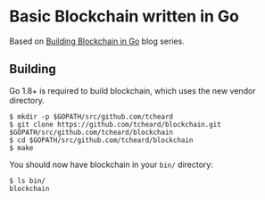 # Basic Blockchain written in Go

Based on [Building Blockchain in Go](https://jeiwan.cc/posts/building-blockchain-in-go-part-1/) blog series.

## Building

Go 1.8+ is required to build blockchain, which uses the new vendor directory.

```
$ mkdir -p $GOPATH/src/github.com/tcheard
$ git clone https://github.com/tcheard/blockchain.git $GOPATH/src/github.com/tcheard/blockchain
$ cd $GOPATH/src/github.com/tcheard/blockchain
$ make
```

You should now have blockchain in your `bin/` directory:

```
$ ls bin/
blockchain
```